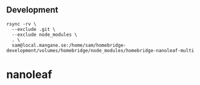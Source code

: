 ## Development

```shell
rsync -rv \
  --exclude .git \
  --exclude node_modules \
  . \
  sam@local.mangane.se:/home/sam/homebridge-development/volumes/homebridge/node_modules/homebridge-nanoleaf-multi
```
# nanoleaf

